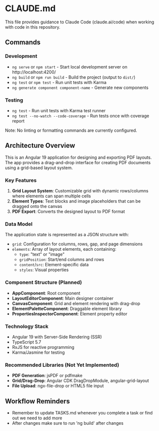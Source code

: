 # CLAUDE.md

This file provides guidance to Claude Code (claude.ai/code) when working with code in this repository.

## Commands

### Development
- `ng serve` or `npm start` - Start local development server on http://localhost:4200/
- `ng build` or `npm run build` - Build the project (output to `dist/`)
- `ng test` or `npm test` - Run unit tests with Karma
- `ng generate component component-name` - Generate new components

### Testing
- `ng test` - Run unit tests with Karma test runner
- `ng test --no-watch --code-coverage` - Run tests once with coverage report

Note: No linting or formatting commands are currently configured.

## Architecture Overview

This is an Angular 19 application for designing and exporting PDF layouts. The app provides a drag-and-drop interface for creating PDF documents using a grid-based layout system.

### Key Features
1. **Grid Layout System**: Customizable grid with dynamic rows/columns where elements can span multiple cells
2. **Element Types**: Text blocks and image placeholders that can be dragged onto the canvas
3. **PDF Export**: Converts the designed layout to PDF format

### Data Model
The application state is represented as a JSON structure with:
- `grid`: Configuration for columns, rows, gap, and page dimensions
- `elements`: Array of layout elements, each containing:
  - `type`: "text" or "image"
  - `gridPosition`: Start/end columns and rows
  - `content`/`src`: Element-specific data
  - `styles`: Visual properties

### Component Structure (Planned)
- **AppComponent**: Root component
- **LayoutEditorComponent**: Main designer container
- **CanvasComponent**: Grid and element rendering with drag-drop
- **ElementPaletteComponent**: Draggable element library
- **PropertiesInspectorComponent**: Element property editor

### Technology Stack
- Angular 19 with Server-Side Rendering (SSR)
- TypeScript 5.7
- RxJS for reactive programming
- Karma/Jasmine for testing

### Recommended Libraries (Not Yet Implemented)
- **PDF Generation**: jsPDF or pdfmake
- **Grid/Drag-Drop**: Angular CDK DragDropModule, angular-grid-layout
- **File Upload**: ngx-file-drop or HTML5 file input

## Workflow Reminders
- Remember to update TASKS.md whenever you complete a task or find out we need to add more
- After changes make sure to run 'ng build' after changes